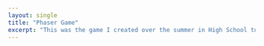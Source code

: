 ```yaml
---
layout: single
title: "Phaser Game"
excerpt: "This was the game I created over the summer in High School to learn how to use Phaser!"
---
```




<script src="//cdn.jsdelivr.net/npm/phaser@3.11.0/dist/phaser.js"></script>
<style type="text/css">
    body {
        margin: 0;
    }
    canvas {
        padding: 0;
        margin: auto;
        display: block;
        width: 800px;
        height: 600px;
        position: absolute;
        top: 0;
        bottom: 0;
        left: 0;
        right: 0;
    }

</style>

<script type="text/javascript">
    // configuration for the phaser game. Try changing width, height, gravity, etc, to see what happends and look into the documention for more info. 
    var config = {
        type: Phaser.AUTO,
        width: 800,
        height: 600,
        physics: {
            default: 'arcade',
            arcade: {
                gravity: { y: 300 },
                debug: false
            }
        },
        scene: { // This part is important, it defines the 3 necesarry functions for a phaser game to run. 
            preload: preload,
            create: create,
            update: update
        }
    };

    // initializes the phaser game and passes through the configuation
    var game = new Phaser.Game(config);

    // preload function, necessary for phaser. Loads any assets
    function preload ()
    {
        this.load.setPath('{{site.baseurl}}/assets/images/')
        this.load.image('sky', 'sky.png');
        this.load.image('ground', 'platform.png');
        this.load.image('star', 'star.png');
        this.load.image('bomb', 'bomb.png');
        this.load.spritesheet('dude', 
            '/dude.png',
            { frameWidth: 32, frameHeight: 48 }
        );
        this.load.image('crate', 'crate.png')
        this.load.image('cratePart', 'cratePart.png')
        this.load.image('rPotion', 'pt1.png')
        this.load.image('bPotion', 'pt2.png')
        this.load.image('gPotion', 'pt3.png')
        this.load.image('yPotion', 'pt4.png')
    }

    // initializes global variabls
    var potionThere = false;
    var player;
    var stars;
    var platforms;
    var cursors;
    var score = 0;
    var scoreText;
    var potions = [];
    var crateList = [];
    var showText;
    var e = false;

    // create function, necessary for phaser. Loads any assets
    function create ()
    {
        // Adds the sky image to the background. "this" is the phaser game object. .setScale(5) is a method which scales up the sky by 5.
        let bg = this.add.image(400, 300, 'sky').setScale(5);

        // Creates the physics group for the platforms. A group allows all children of the group to have the same characteristics. Static means the group is immovable.
        platforms = this.physics.add.staticGroup();

        // A function I created to make dynamicly sized platforms based on the single picture I have without using the scaling feature
        makePlatform(600-32/2, 30, 1920*2, platforms)
        makePlatform(220, 1000, 500, platforms)
        makePlatform(450, 600, 500, platforms)
        makePlatform(300, 50, 500, platforms)
        makePlatform(100, 500, 700, platforms)


        // Initializes the main player and the dude sprite
        player = this.physics.add.sprite(100, 450, 'dude');

        // Defines player settings like bounce, colliding to world bounds, and the maximum velocity
        player.setBounce(0.2);
        player.setCollideWorldBounds(true);
        player.setMaxVelocity(160, 400)

        // Creates animations based on the dude spritesheet. These animations are properties of phaser, not the sprite itself, so it can be used by any sprite with the same model
        this.anims.create({
            key: 'left',
            frames: this.anims.generateFrameNumbers('dude', { start: 0, end: 3 }),
            frameRate: 10,
            repeat: -1
        });

        this.anims.create({
            key: 'turn',
            frames: [ { key: 'dude', frame: 4 } ],
            frameRate: 20
        });

        this.anims.create({
            key: 'right',
            frames: this.anims.generateFrameNumbers('dude', { start: 5, end: 8 }),
            frameRate: 10,
            repeat: -1
        });

        // Initializes cursors, which allows you to check the player keyboard
        cursors = this.input.keyboard.createCursorKeys();

        // Creates a collider between the player and platforms, meaning they will stop each other if they hit each other
        this.physics.add.collider(player, platforms);

        // Initializes stars group. Repeats 12 times to create individual stars. They have the same y value, but stepX increases the x value by 70 each time
        stars = this.physics.add.group({
            key: 'star',
            repeat: 11,
            setXY: { x: 12, y: 0, stepX: 70 }
        });
        
        // iterates through the children of the stars group (the individual stars) to set their y value randomly and their bounce value
        stars.children.iterate(function (child) {
            child.setY(child.body.y + Phaser.Math.Between(0, 400))
            child.setBounceY(Phaser.Math.FloatBetween(0.4, 0.8));

        });

        // adds a collider between the stars and platforms
        this.physics.add.collider(stars, platforms);

        // adds and overlap between the stars and player. collectStar is the method that will be run when the player and stars overlap. Even though collectStar does not have parenthesis, it is a method, we're just passing through the method rather than running it
        this.physics.add.overlap(player, stars, collectStar, null, this);

        // Initializes the crates group
        crates = this.physics.add.group()

        // Adds all of the necessary colliders for the crates. Runs the crateCheck method on the collision
        this.physics.add.collider(crates, platforms, crateCheck, null, this);
        this.physics.add.collider(player, crates, crateCheck, null, this);
        this.physics.add.collider(crates, crates, crateCheck, null, this);

        // initializes the text to display score
        scoreText = this.add.text(16, 16, 'score: 0', { fontSize: '32px', fill: '#000' });

        // initializes the bombs goups
        bombs = this.physics.add.group();

        // Adds necessary colliders for bombs, runs crate check on collision with a crate and hit bomb on collision with a bomb
        this.physics.add.collider(bombs, crates, crateCheck, null, this);
        this.physics.add.collider(bombs, platforms);
        this.physics.add.collider(player, bombs, hitBomb, null, this);

        // sets the bounds of the camera
        this.cameras.main.setBounds(0, -600*2, 800*3, 600*3);

        // initializes text to display how to use a potion
        potionText = this.add.text(150, 340, 'Press E to drink the potion', { fontSize: '32px', fill: '#000' });

        // Try uncommenting these lines and see what happens!
        // this.physics.world.setBounds(0, -1080, 1920 * 2, 1080 * 2);
        // this.cameras.main.startFollow(player);
    } // end of create function

    // update function, necessary for phaser. Actually does stuff
    function update (time)
    { 
        // sets player's acceleration towards the left if the left arrow is pressed
        if (cursors.left.isDown)
        {
            if (player.body.velocity.x > 0){ // checks which direction the player is moving and changes the acceleration based on that, this creates a friction like effect
                    player.setAccelerationX(-300);
                }
                else{
                    player.setAccelerationX(-100);
                }
            player.anims.play('left', true); // plays the animation called 'left'

        }
        // sets player's acceleration towards the left if the left arrow is pressed
        else if (cursors.right.isDown)
        {
                if (player.body.velocity.x < 0){ 
                    player.setAccelerationX(300); // checks which direction the player is moving and changes the acceleration based on that, this creates a friction like effect
                }
                else{
                    player.setAccelerationX(100);
                }
            player.anims.play('right', true); // plays the animation called 'right'
        }
        // accelerates the player down if they're pressing down and the bottom of the sprite isn't touching anything
        else if (cursors.down.isDown && !player.body.touching.down){
            player.setAccelerationY(600)
        }

        else
        {
            player.setAccelerationY(0); // sets the acceleration to 0, does not stop gravity from acting on the player
            if ((player.body.velocity.x > 0.1 || player.body.velocity.x < -0.1) && player.body.touching.down ){ // checks if the player was moving in a direction and is on the ground, sets acceleratoin based on their velocity, creates friction effect
                player.setAccelerationX(-400*player.body.velocity.x/100);
            } // sets acceleration on the x to 0 if the player isn't moving fast enough
            else {
                player.setAccelerationX(0);
            } // plays animations based on which direction the player is moving
            if (player.body.velocity.x > 7){
                player.anims.play('right', !player.body.touching.down)
            }
            else if (player.body.velocity.x < -7){ 
                player.anims.play('left', !player.body.touching.down)
            }
            else{
                player.anims.play('turn');
            }
        }
        
        // jumps if the user presses up and the bottom of the player sprite is touching something 
        if (cursors.up.isDown && player.body.touching.down){
            player.setVelocityY(-400);
        }

        // function just to test the crates, just makes a bunch of crates when shift is being pressed
        // if(cursors.shift.isDown){
        //     var crate = crates.create(Phaser.Math.Between(0, 800), Phaser.Math.Between(0, 300), 'crate')
        //     crate.setScale(.2);
        //     crate.setBounce(.4)
        //     crate.setCollideWorldBounds(true);
        //     crateList.push(crate)
        // }

        // Checks the potionThere variable which is set to true if there are potions in the game
        if (potionThere){
            showText = false;
            // iterates through the list of potions 
            potions.forEach((c) => {
                c.movement(time) // runs the potion's movement command
                if (checkOverlap(c, player)){ // checks if the potion is overlapping with the player using a different overlap function 
                    nearPotion(c, player)
                    potionText.setVisible(true);
                    showText = true; // variable to later set the potion text to
                }
            })
        } 
        // sets the potion text to whatever the showText variable is
        potionText.setVisible(showText); 
        // iterates through the list of crates
        crateList.forEach((c) => {
            if (c.body.touching.down){ // checks if the crate is touching the ground, if it is sets the drag
                c.setDrag(30) // In this case, drag is used to create friction for the crates. This effect could have been used for the player as well
            }else{
                c.setDrag(0)
            }
        })
    } // end of update function

    // function ran when a player overlaps with a star. Parameters are player and star, these are always passed through when a function is run through a collide or overlap method
    function collectStar (player, star)
    {
        star.disableBody(true, true); // removes the star
        score += 10;
        scoreText.setText('Score: ' + score);
        if (stars.countActive(true) === 0) // checks if there are any stars. Is there anywhere else in the code this could have been used 
        {   
            // turns all of the stars back on
            stars.children.iterate(function (child) {
                child.enableBody(true, child.x, Phaser.Math.Between(0, 400), true, true);

            });
            // generates a random x value thats on the opposite side of the map as the player
            var x = (player.x < 400) ? Phaser.Math.Between(400, 800) : Phaser.Math.Between(0, 400);
            // creates a new bomb and sets its variables
            var bomb = bombs.create(x, 16, 'bomb');
            bomb.setBounce(1);
            bomb.setCollideWorldBounds(true);
            bomb.setVelocity(Phaser.Math.Between(-200, 200), 20);

            if (score % 240 == 0){ // checks if it's been 2 rounds 
                // creates a new crate at a random x and y value
                var crate = crates.create(Phaser.Math.Between(0, 800), Phaser.Math.Between(0, 300), 'crate')
                crate.setScale(.2);
                crate.setBounce(.4)
                crate.setCollideWorldBounds(true);
                crateList.push(crate)
            }
        }

    }

    // function that stops the game when a player is hit by a bomb
    function hitBomb (player, bomb)
    {
        this.physics.pause();
        player.setTint(0xff0000);
        player.anims.play('turn');
        gameOver = true;
    }
    
    // function run if crate is collided with
    function crateCheck(hitter, crate){
        // checks if the y velocity of whatever hit the crate is below a certain value
        if (hitter.body.velocity.y < 150){
            hitter.setVelocityY(0); // sets the velocity and acceleration of whatever hit the crate to 0. Fixes a big where the player went through the crate
            hitter.setAccelerationY(0);
        }
        // runs if the hitter is fast enough
        else {
            // new x and y values for where the player hit, since the potion should spawn in the middle of the crate and the crates position is based in the corner
            var x = crate.body.position.x + 16.875
            var y = crate.body.position.y + 16.875
            // gets rid of the crate and removes it from the cratelist
            crate.destroy()
            crateList.splice(crateList.indexOf(crate), 1); 
            // creates crateParts
            cratePart = this.physics.add.group({
                key: 'cratePart',
                repeat: Phaser.Math.Between(2,3),
                setXY: {x: x, y: y},
            })
            // iterates through cratePart children to give them random velocity and angular velocity
            cratePart.children.iterate(function (child) {
                child.setScale(.3);
                child.setVelocity(Phaser.Math.Between(-75,75), -150)
                child.setAngularVelocity(Phaser.Math.Between(-300,300))
            })
            // creates a random number for the potion to use
            var randNum = Math.floor(Math.random()*4)
            // creates new potion using object definition syntax
            potion = new Potion(this, x, y + 4.5, randNum);
            potion.setScale(0.075)
            // adds potion to the game, necessary when creating an object through our own class
            this.add.existing(potion);
            // adds the potion to the potions list
            potions.push(potion)
            potionThere = true;
        }
    }

    // function to create platforms. Essentially, it sets values for the two x values that the platform will be between, then adds a platform to each end until the two ends reach each other. However, the platform who's width is smaller than the picture width doesn't work correctly. It may be better to use matter to create a new object instead. 
    function makePlatform(y, x, width, group){
        var groundWidth = 400; // length of ground image
        var groundHeight = 32; // height of ground image
        if (width >= 400){ // checks if width is greater than the ground width
            var x1 = x;
            var x2 = x + width;
            var sw = true;
            while (x1 < x2){
                if (sw){
                    group.create(x1, y, "ground"); // creates a new element in the group that was passed through
                    x1 = x1 + groundWidth;
                }
                else {
                    group.create(x2-groundWidth, y, "ground");  // creates a new element in the group that was passed through
                    x2 = x2 - groundWidth;
                }
                sw = !sw;
            }
        }
        else { // runs if the platform width is less than the size of the picture (bugged)
            var scale = width/groundWidth;
            var newHeight = 32 * scale
            var y1 = y;
            var y2 = y + 32;
            var sw = true;
            while (y1 < y2){
                if (sw){
                    group.create(x, y1, "ground").setScale(scale).setSize(width, newHeight); // creates a new element in the group that was passed through. Changes the scale of the sprite and the size. However the size doesn't work as intended, the hitbox of the model stays outside of the image. 
                    y1 = y1 + newHeight;
                }
                else {
                    group.create(x, y2 - newHeight, "ground").setScale(scale).setSize(width, newHeight);  // creates a new element in the group that was passed through. Changes the scale of the sprite and the size.
                    y2 = y2 - newHeight;
                }
                sw = !sw;
            }
        }
    }

    // function to check for overlapping sprites. Used when unable to use the overlap detector built in because the detection needs to be continous or more dynamic
    function checkOverlap(spriteA, spriteB) {
	    var boundsA = spriteA.getBounds();
	    var boundsB = spriteB.getBounds();
	    return Phaser.Geom.Intersects.RectangleToRectangle(boundsA, boundsB);
	}

    // function run when a player is near a potion. if e has been pressed (checked by a boolean)
    function nearPotion(potion, player){
        if(e){
            potions.splice(potions.indexOf(potion), 1); 
            potion.destroy();
            potion.drinkAction(player);
        }
    }
    
    // Potion class definition
    class Potion extends Phaser.Physics.Arcade.Sprite{
        // constructor, contains all of the basic parameters of a sprite and our own custom one, num
        constructor(scene, x, y, num){
            // variable definitions
            var asset;
            var type;
            
            // Sets the asset and potion type randomly based on the number passed through
            switch (num){
                case 0:
                    asset = 'rPotion'
                    type = 'red'
                    break;
                case 1:
                    asset = 'bPotion'
                    type = 'blue'
                    break;
                case 2:
                    asset = 'gPotion'
                    type = 'green'
                    break;
                case 3:
                    asset = 'yPotion'
                    type = 'yellow'
                    break;
            }
            // calls the "super" constructor, the constructor of the parent class
            super(scene, x, y, asset)
            // sets variables necessary for the potion to function
            this.type = type;
            this.movementNum = Math.floor(Math.random() * 2)
            this.movementMod = Math.random() * 2
        }
        // Method to move the potion, sets the position based on a sin or cosine function and the time. Includes elements of randomness to make the potions move differently
        movement(time){
            switch(this.movementNum){
                case 0:
                    this.y = this.y + 0.2 * Math.sin(time/400 * this.movementMod);
                    break;
                case 1:
                    this.y = this.y + 0.2 * Math.cos(time/400 * this.movementMod);
                    break;
            }
        }
        
        // Method to perform the action whenever the player drinks the potion. Passes through the player who drank the potion
        drinkAction(player){
            // potion has different effects based on the type. Try to add an effect yourself!
            switch (this.type){
                case 'red':
                    player.scaleY += 0.15
                    player.scaleX += 0.15
                    if (player.body.touching.down){ // moves player upwards so they aren't inside of the ground when they drink the potion. Also ends up kind of looking intentional like a jump
                        player.body.setVelocityY(-100);
                    }
                    break;
                case 'blue':
                    
                    break;
                case 'yellow':
                    
                    break;
                case 'green':
                    
                    break;
            }
        }

    }

    // event listeners for checking whether e is pressed or not
    document.addEventListener("keydown", function(event){
        if (event.keyCode == 69){
            e = true;
        }
    })
    document.addEventListener("keyup", function(event){
        if (event.keyCode == 69){
            e = false;
        }
    })
</script>
